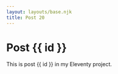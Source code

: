 ```yaml
---
layout: layouts/base.njk
title: Post 20
---
```


# Post {{ id }}

This is post {{ id }} in my Eleventy project.
